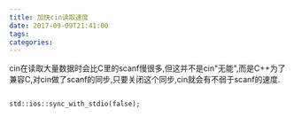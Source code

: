 ```yaml
---
title: 加快cin读取速度
date: 2017-09-09T21:41:00
tags:
categories:
---
```


cin在读取大量数据时会比C里的scanf慢很多,但这并不是cin"无能",而是C++为了兼容C,对cin做了scanf的同步,只要关闭这个同步,cin就会有不弱于scanf的速度.

```
std::ios::sync_with_stdio(false);
```
    